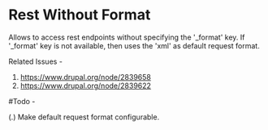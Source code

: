 # Rest Without Format

Allows to access rest endpoints without specifying the '_format' key.
If '_format' key is not available, then uses the 'xml' as default
request format.

Related Issues - 

1. https://www.drupal.org/node/2839658
2. https://www.drupal.org/node/2839622


#Todo - 

(.) Make default request format configurable.
